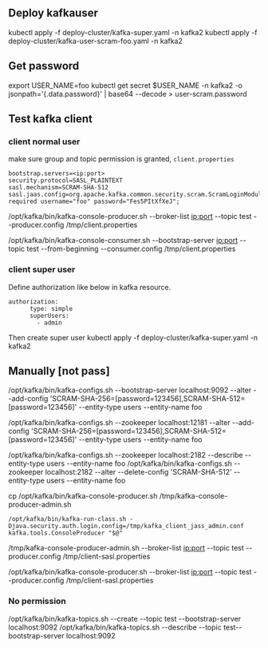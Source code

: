 ## Deploy kafkauser
kubectl apply -f deploy-cluster/kafka-super.yaml -n kafka2
kubectl apply -f deploy-cluster/kafka-user-scram-foo.yaml -n kafka2

## Get password
export USER_NAME=foo
kubectl get secret $USER_NAME -n kafka2 -o jsonpath='{.data.password}' | base64 --decode > user-scram.password

## Test kafka client
### client normal user
make sure group and topic permission is granted, `client.properties`
```
bootstrap.servers=<ip:port>
security.protocol=SASL_PLAINTEXT
sasl.mechanism=SCRAM-SHA-512
sasl.jaas.config=org.apache.kafka.common.security.scram.ScramLoginModule required username="foo" password="Fes5PItXfXeJ";
```
/opt/kafka/bin/kafka-console-producer.sh --broker-list <ip:port> --topic test --producer.config /tmp/client.properties

/opt/kafka/bin/kafka-console-consumer.sh --bootstrap-server <ip:port> --topic test --from-beginning --consumer.config /tmp/client.properties
### client super user
Define authorization like below in kafka resource.
```
authorization:
      type: simple
      superUsers:
        - admin
```
Then create super user
kubectl apply -f deploy-cluster/kafka-super.yaml -n kafka2

## Manually [not pass]
/opt/kafka/bin/kafka-configs.sh --bootstrap-server localhost:9092 --alter --add-config 'SCRAM-SHA-256=[password=123456],SCRAM-SHA-512=[password=123456]' --entity-type users --entity-name foo

/opt/kafka/bin/kafka-configs.sh --zookeeper localhost:12181 --alter --add-config 'SCRAM-SHA-256=[password=123456],SCRAM-SHA-512=[password=123456]' --entity-type users --entity-name foo

/opt/kafka/bin/kafka-configs.sh --zookeeper localhost:2182 --describe --entity-type users --entity-name foo
/opt/kafka/bin/kafka-configs.sh  --zookeeper localhost:2182 --alter  --delete-config 'SCRAM-SHA-512' --entity-type users --entity-name foo

cp /opt/kafka/bin/kafka-console-producer.sh /tmp/kafka-console-producer-admin.sh
```
/opt/kafka/bin/kafka-run-class.sh -Djava.security.auth.login.config=/tmp/kafka_client_jass_admin.conf kafka.tools.ConsoleProducer "$@"
```
/tmp/kafka-console-producer-admin.sh  --broker-list <ip:port> --topic test --producer.config /tmp/client-sasl.properties

/opt/kafka/bin/kafka-console-producer.sh  --broker-list <ip:port> --topic test --producer.config /tmp/client-sasl.properties

### No permission
/opt/kafka/bin/kafka-topics.sh --create --topic test --bootstrap-server localhost:9092
/opt/kafka/bin/kafka-topics.sh --describe --topic test--bootstrap-server localhost:9092
